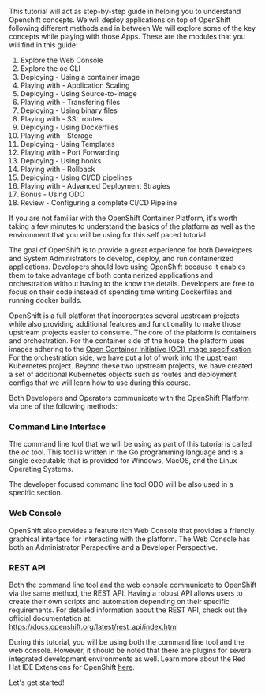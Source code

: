 This tutorial will act as step-by-step guide in helping you to understand Openshift concepts. We will deploy applications on top of OpenShift following different methods and in between We will explore some of the key concepts while playing with those Apps. These are the modules that you will find in this guide:


<ol>
<li>Explore the Web Console</li>
<li>Explore the oc CLI</li>
<li>Deploying - Using a container image</li>
<li>Playing with - Application Scaling</li>
<li>Deploying - Using Source-to-image </li>
<li>Playing with - Transfering files</li>
<li>Deploying - Using binary files</li>
<li>Playing with - SSL routes</li>
<li>Deploying - Using Dockerfiles</li>
<li>Playing with - Storage</li>
<li>Deploying - Using Templates</li>
<li>Playing with - Port Forwarding </li>
<li>Deploying - Using hooks</li>
<li>Playing with - Rollback</li>
<li>Deploying - Using CI/CD pipelines</li>
<li>Playing with - Advanced Deployment Stragies</li>
<li>Bonus - Using ODO</li>
<li>Review - Configuring a complete CI/CD Pipeline</li>
</ol>

If you are not familiar with the OpenShift Container Platform, it's worth taking a few minutes to understand the basics of the platform as well as the environment that you will be using for this self paced tutorial.  

The goal of OpenShift is to provide a great experience for both Developers and System Administrators to develop, deploy, and run containerized applications.  Developers should love using OpenShift because it enables them to take advantage of both containerized applications and orchestration without having to the know the details.  Developers are free to focus on their code instead of spending time writing Dockerfiles and running docker builds.

OpenShift is a full platform that incorporates several upstream projects while also providing additional features and functionality to make those upstream projects easier to consume.  The core of the platform is containers and orchestration.  For the container side of the house, the platform uses images adhering to the [Open Container Initiative (OCI) image specification](https://github.com/opencontainers/image-spec).  For the orchestration side, we have put a lot of work into the upstream Kubernetes project.  Beyond these two upstream projects, we have created a set of additional Kubernetes objects such as routes and deployment configs that we will learn how to use during this course.  

Both Developers and Operators communicate with the OpenShift Platform via one of the following methods:

### Command Line Interface

The command line tool that we will be using as part of this tutorial is called the *oc* tool. This tool is written in the Go programming language and is a single executable that is provided for Windows, MacOS, and the Linux Operating Systems. 

The developer focused command line tool ODO will be also used in a specific section.

### Web Console

OpenShift also provides a feature rich Web Console that provides a friendly graphical interface for interacting with the platform. The Web Console has both an Administrator Perspective and a Developer Perspective.

### REST API

Both the command line tool and the web console communicate to OpenShift via the same method, the REST API.  Having a robust API allows users to create their own scripts and automation depending on their specific requirements. For detailed information about the REST API, check out the official documentation at: https://docs.openshift.org/latest/rest_api/index.html

During this tutorial, you will be using both the command line tool and the web console.  However, it should be noted that there are plugins for several integrated development environments as well. Learn more about the Red Hat IDE Extensions for OpenShift [here](https://developers.redhat.com/products/openshift-ide-extensions).

Let's get started!